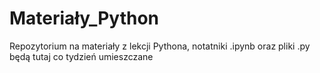 # Materiały_Python
Repozytorium na materiały z lekcji Pythona, notatniki .ipynb oraz pliki .py będą tutaj co tydzień umieszczane
